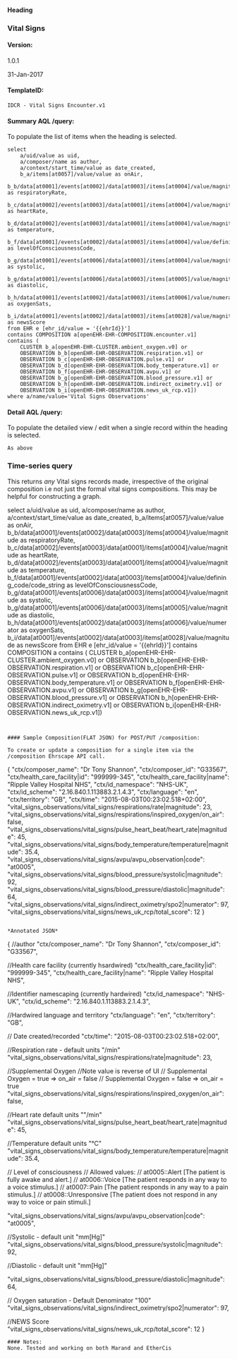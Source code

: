 #### Heading

### Vital Signs

#### Version:

1.0.1

31-Jan-2017

#### TemplateID:
`IDCR - Vital Signs Encounter.v1`

#### Summary AQL /query:

To populate the list of items when the heading is selected.

```
select
    a/uid/value as uid,
    a/composer/name as author,
    a/context/start_time/value as date_created,
    b_a/items[at0057]/value/value as onAir,
    b_b/data[at0001]/events[at0002]/data[at0003]/items[at0004]/value/magnitude as respiratoryRate,
    b_c/data[at0002]/events[at0003]/data[at0001]/items[at0004]/value/magnitude as heartRate,
    b_d/data[at0002]/events[at0003]/data[at0001]/items[at0004]/value/magnitude as temperature,
    b_f/data[at0001]/events[at0002]/data[at0003]/items[at0004]/value/defining_code/code_string as levelOfConsciousnessCode,
    b_g/data[at0001]/events[at0006]/data[at0003]/items[at0004]/value/magnitude as systolic,
    b_g/data[at0001]/events[at0006]/data[at0003]/items[at0005]/value/magnitude as diastolic,
    b_h/data[at0001]/events[at0002]/data[at0003]/items[at0006]/value/numerator as oxygenSats,
    b_i/data[at0001]/events[at0002]/data[at0003]/items[at0028]/value/magnitude as newsScore
from EHR e [ehr_id/value = '{{ehrId}}']
contains COMPOSITION a[openEHR-EHR-COMPOSITION.encounter.v1]
contains (
    CLUSTER b_a[openEHR-EHR-CLUSTER.ambient_oxygen.v0] or
    OBSERVATION b_b[openEHR-EHR-OBSERVATION.respiration.v1] or
    OBSERVATION b_c[openEHR-EHR-OBSERVATION.pulse.v1] or
    OBSERVATION b_d[openEHR-EHR-OBSERVATION.body_temperature.v1] or
    OBSERVATION b_f[openEHR-EHR-OBSERVATION.avpu.v1] or
    OBSERVATION b_g[openEHR-EHR-OBSERVATION.blood_pressure.v1] or
    OBSERVATION b_h[openEHR-EHR-OBSERVATION.indirect_oximetry.v1] or
    OBSERVATION b_i[openEHR-EHR-OBSERVATION.news_uk_rcp.v1])
where a/name/value='Vital Signs Observations'
```

#### Detail AQL /query:
To populate the detailed view / edit when a single record within the heading is selected.

```
As above
```

### Time-series query
This returns *any* Vital signs records made, irrespective of the original composition i.e not just the formal vital signs compositions. This may be helpful for constructing a graph.

select
    a/uid/value as uid,
    a/composer/name as author,
    a/context/start_time/value as date_created,
    b_a/items[at0057]/value/value as onAir,
    b_b/data[at0001]/events[at0002]/data[at0003]/items[at0004]/value/magnitude as respiratoryRate,
    b_c/data[at0002]/events[at0003]/data[at0001]/items[at0004]/value/magnitude as heartRate,
    b_d/data[at0002]/events[at0003]/data[at0001]/items[at0004]/value/magnitude as temperature,
    b_f/data[at0001]/events[at0002]/data[at0003]/items[at0004]/value/defining_code/code_string as levelOfConsciousnessCode,
    b_g/data[at0001]/events[at0006]/data[at0003]/items[at0004]/value/magnitude as systolic,
    b_g/data[at0001]/events[at0006]/data[at0003]/items[at0005]/value/magnitude as diastolic,
    b_h/data[at0001]/events[at0002]/data[at0003]/items[at0006]/value/numerator as oxygenSats,
    b_i/data[at0001]/events[at0002]/data[at0003]/items[at0028]/value/magnitude as newsScore
from EHR e [ehr_id/value = '{{ehrId}}']
contains COMPOSITION a
contains (
    CLUSTER b_a[openEHR-EHR-CLUSTER.ambient_oxygen.v0] or
    OBSERVATION b_b[openEHR-EHR-OBSERVATION.respiration.v1] or
    OBSERVATION b_c[openEHR-EHR-OBSERVATION.pulse.v1] or
    OBSERVATION b_d[openEHR-EHR-OBSERVATION.body_temperature.v1] or
    OBSERVATION b_f[openEHR-EHR-OBSERVATION.avpu.v1] or
    OBSERVATION b_g[openEHR-EHR-OBSERVATION.blood_pressure.v1] or
    OBSERVATION b_h[openEHR-EHR-OBSERVATION.indirect_oximetry.v1] or
    OBSERVATION b_i[openEHR-EHR-OBSERVATION.news_uk_rcp.v1])
```


#### Sample Composition(FLAT JSON) for POST/PUT /composition:

To create or update a composition for a single item via the /composition Ehrscape API call.

```
{
"ctx/composer_name": "Dr Tony Shannon",
"ctx/composer_id": "G33567",
"ctx/health_care_facility|id": "999999-345",
"ctx/health_care_facility|name": "Ripple Valley Hospital NHS",
"ctx/id_namespace": "NHS-UK",
"ctx/id_scheme": "2.16.840.1.113883.2.1.4.3",
"ctx/language": "en",
"ctx/territory": "GB",
"ctx/time": "2015-08-03T00:23:02.518+02:00",
    "vital_signs_observations/vital_signs/respirations/rate|magnitude": 23,
    "vital_signs_observations/vital_signs/respirations/inspired_oxygen/on_air": false,
    "vital_signs_observations/vital_signs/pulse_heart_beat/heart_rate|magnitude": 45,
    "vital_signs_observations/vital_signs/body_temperature/temperature|magnitude": 35.4,
    "vital_signs_observations/vital_signs/avpu/avpu_observation|code": "at0005",
    "vital_signs_observations/vital_signs/blood_pressure/systolic|magnitude": 92,
    "vital_signs_observations/vital_signs/blood_pressure/diastolic|magnitude": 64,
    "vital_signs_observations/vital_signs/indirect_oximetry/spo2|numerator": 97,
    "vital_signs_observations/vital_signs/news_uk_rcp/total_score": 12
}
```

*Annotated JSON*
```
{
//author
"ctx/composer_name": "Dr Tony Shannon",
"ctx/composer_id": "G33567",

//Health care facility (currently hsardwired)
"ctx/health_care_facility|id": "999999-345",
"ctx/health_care_facility|name": "Ripple Valley Hospital NHS",

//Identifier namescaping (currently hardwired)
"ctx/id_namespace": "NHS-UK",
"ctx/id_scheme": "2.16.840.1.113883.2.1.4.3",

//Hardwired language and territory
"ctx/language": "en",
"ctx/territory": "GB",

// Date created/recorded
"ctx/time": "2015-08-03T00:23:02.518+02:00",

//Respiration rate - default units "/min"
"vital_signs_observations/vital_signs/respirations/rate|magnitude": 23,


//Supplemental Oxygen
//Note value is reverse of UI
// Supplemental Oxygen = true => on_air = false
// Supplemental Oxygen = false => on_air = true
"vital_signs_observations/vital_signs/respirations/inspired_oxygen/on_air": false,

//Heart rate default units ""/min"
"vital_signs_observations/vital_signs/pulse_heart_beat/heart_rate|magnitude": 45,


//Temperature default units  "°C"
"vital_signs_observations/vital_signs/body_temperature/temperature|magnitude": 35.4,


// Level of consciousness
// Allowed values:
// at0005::Alert [The patient is fully awake and alert.]
// at0006::Voice [The patient responds in any way to a voice stimulus.]
// at0007::Pain [The patient responds in any way to a pain stimulus.]
// at0008::Unresponsive [The patient does not respond in any way to voice or pain stimuli.]

"vital_signs_observations/vital_signs/avpu/avpu_observation|code": "at0005",

//Systolic - default unit "mm[Hg]"
"vital_signs_observations/vital_signs/blood_pressure/systolic|magnitude": 92,

//Diastolic - default unit "mm[Hg]"

"vital_signs_observations/vital_signs/blood_pressure/diastolic|magnitude": 64,


// Oxygen saturation - Default Denominator "100"    
"vital_signs_observations/vital_signs/indirect_oximetry/spo2|numerator": 97,

//NEWS Score
"vital_signs_observations/vital_signs/news_uk_rcp/total_score": 12
}
```
#### Notes:
None. Tested and working on both Marand and EtherCis
